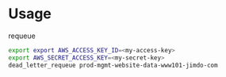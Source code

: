 # Usage

requeue
```sh
export export AWS_ACCESS_KEY_ID=<my-access-key>
export AWS_SECRET_ACCESS_KEY=<my-secret-key>
dead_letter_requeue prod-mgmt-website-data-www101-jimdo-com
```
